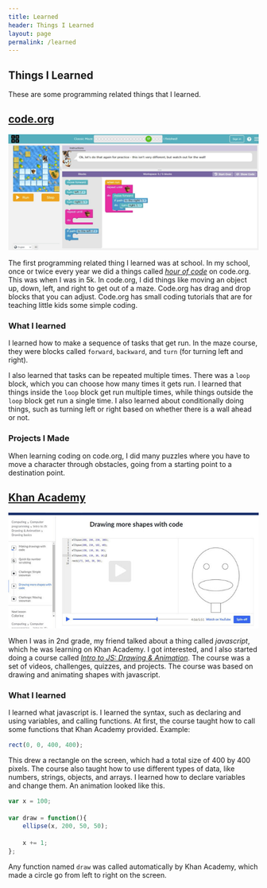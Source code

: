 ```yaml
---
title: Learned
header: Things I Learned
layout: page
permalink: /learned
---
```


## Things I Learned
These are some programming related things that I learned.

## [code.org](https://www.code.org)
![Example ScreenShot](/assets/img/code.org.jpg)

The first programming related thing I learned was at school. In my school, once or twice every year we did a things called [*hour of code*](https://code.org/learn) on code.org. This was when I was in 5k. In code.org, I did things like moving an object up, down, left, and right to get out of a maze. Code.org has drag and drop blocks that you can adjust. Code.org has small coding tutorials that are for teaching little kids some simple coding.

### What I learned
I learned how to make a sequence of tasks that get run. In the maze course, they were blocks called `forward`, `backward`, and `turn` (for turning left and right).

I also learned that tasks can be repeated multiple times. There was a `loop` block, which you can choose how many times it gets run. I learned that things inside the `loop` block get run multiple times, while things outside the `loop` block get run a single time. I also learned about conditionally doing things, such as turning left or right based on whether there is a wall ahead or not.


### Projects I Made
When learning coding on code.org, I did many puzzles where you have to move a character through obstacles, going from a starting point to a destination point.

## [Khan Academy](https://khanacademy.org)
![Example Screenshot](/assets/img/khan_academy.jpg)

When I was in 2nd grade, my friend talked about a thing called *javascript*, which he was learning on Khan Academy. I got interested, and I also started doing a course called [*Intro to JS: Drawing & Animation*](https://www.khanacademy.org/computing/computer-programming/programming). The course was a set of videos, challenges, quizzes, and projects. The course was based on drawing and animating shapes with javascript.

### What I learned
I learned what javascript is. I learned the syntax, such as declaring and using variables, and calling functions. At first, the course taught how to call some functions that Khan Academy provided. Example:
``` js
rect(0, 0, 400, 400);
```
This drew a rectangle on the screen, which had a total size of 400 by 400 pixels. The course also taught how to use different types of data, like numbers, strings, objects, and arrays. I learned how to declare variables and change them. An animation looked like this.
``` js
var x = 100;

var draw = function(){
    ellipse(x, 200, 50, 50);

    x += 1;
};
```
Any function named `draw` was called automatically by Khan Academy, which made a circle go from left to right on the screen.

